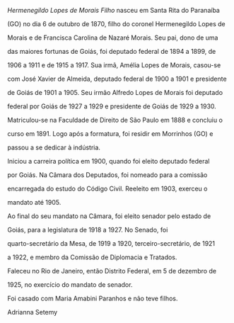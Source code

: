

*Hermenegildo Lopes de Morais Filho* nasceu em Santa Rita do Paranaíba

(GO) no dia 6 de outubro de 1870, filho do coronel Hermenegildo Lopes de

Morais e de Francisca Carolina de Nazaré Morais. Seu pai, dono de uma

das maiores fortunas de Goiás, foi deputado federal de 1894 a 1899, de

1906 a 1911 e de 1915 a 1917. Sua irmã, Amélia Lopes de Morais, casou-se

com José Xavier de Almeida, deputado federal de 1900 a 1901 e presidente

de Goiás de 1901 a 1905. Seu irmão Alfredo Lopes de Morais foi deputado

federal por Goiás de 1927 a 1929 e presidente de Goiás de 1929 a 1930.



Matriculou-se na Faculdade de Direito de São Paulo em 1888 e concluiu o

curso em 1891. Logo após a formatura, foi residir em Morrinhos (GO) e

passou a se dedicar à indústria.



Iniciou a carreira política em 1900, quando foi eleito deputado federal

por Goiás. Na Câmara dos Deputados, foi nomeado para a comissão

encarregada do estudo do Código Civil. Reeleito em 1903, exerceu o

mandato até 1905.



Ao final do seu mandato na Câmara, foi eleito senador pelo estado de

Goiás, para a legislatura de 1918 a 1927. No Senado, foi

quarto-secretário da Mesa, de 1919 a 1920, terceiro-secretário, de 1921

a 1922, e membro da Comissão de Diplomacia e Tratados.



Faleceu no Rio de Janeiro, então Distrito Federal, em 5 de dezembro de

1925, no exercício do mandato de senador.



Foi casado com Maria Amabini Paranhos e não teve filhos.



Adrianna Setemy



